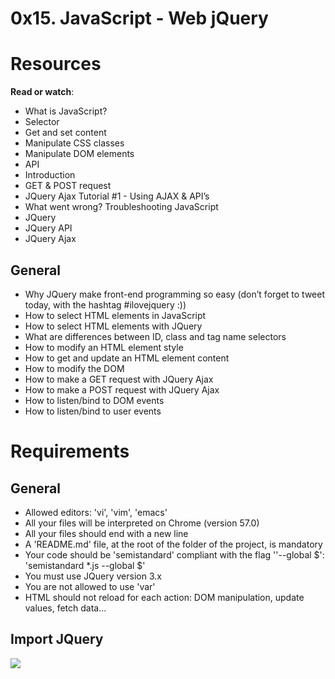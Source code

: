 # 0x15. JavaScript - Web jQuery

# Resources
**Read or watch**:

* What is JavaScript?
* Selector
* Get and set content
* Manipulate CSS classes
* Manipulate DOM elements
* API
* Introduction
* GET & POST request
* JQuery Ajax Tutorial #1 - Using AJAX & API’s
* What went wrong? Troubleshooting JavaScript
* JQuery
* JQuery API
* JQuery Ajax

## General
* Why JQuery make front-end programming so easy (don’t forget to tweet today, with the hashtag #ilovejquery :))
* How to select HTML elements in JavaScript
* How to select HTML elements with JQuery
* What are differences between ID, class and tag name selectors
* How to modify an HTML element style
* How to get and update an HTML element content
* How to modify the DOM
* How to make a GET request with JQuery Ajax
* How to make a POST request with JQuery Ajax
* How to listen/bind to DOM events
* How to listen/bind to user events

# Requirements
## General
* Allowed editors: 'vi', 'vim', 'emacs'
* All your files will be interpreted on Chrome (version 57.0)
* All your files should end with a new line
* A 'README.md' file, at the root of the folder of the project, is mandatory
* Your code should be 'semistandard' compliant with the flag ''--global $': 'semistandard *.js --global $'
* You must use JQuery version 3.x
* You are not allowed to use 'var'
* HTML should not reload for each action: DOM manipulation, update values, fetch data…

## Import JQuery
<head>
    <script src="https://code.jquery.com/jquery-3.2.1.min.js"></script>
</head>

![](https://s3.amazonaws.com/intranet-projects-files/holbertonschool-higher-level_programming+/305/1f1ihd.jpg)
